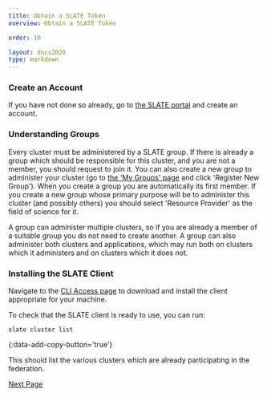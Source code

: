 ```yaml
---
title: Obtain a SLATE Token 
overview: Obtain a SLATE Token 

order: 10  

layout: docs2020
type: markdown
---
```


### Create an Account

If you have not done so already, go to [the SLATE portal](https://portal.slateci.io/) and create an account.

### Understanding Groups

Every cluster must be administered by a SLATE group. If there is already a group which should be responsible for this cluster, and you are not a member, you should request to join it. You can also create a new group to administer your cluster (go to [the 'My Groups' page](https://portal.slateci.io/groups) and click 'Register New Group'). When you create a group you are automatically its first member.
If you create a new group whose primary purpose will be to administer this cluster (and possibly others) you should select 'Resource Provider' as the field of science for it.

A group can administer multiple clusters, so if you are already a member of a suitable group you do not need to create another. A group can also administer both clusters and applications, which may run both on clusters which it administers and on clusters which it does not.

### Installing the SLATE Client

Navigate to the [CLI Access page](https://portal.slateci.io/cli) to download and install the client appropriate for your machine.

To check that the SLATE client is ready to use, you can run:

```shell
slate cluster list
```
{:data-add-copy-button='true'}

This should list the various clusters which are already participating in the federation.

<a href="/docs/cluster/manual/operating-system-requirements.html">Next Page</a>